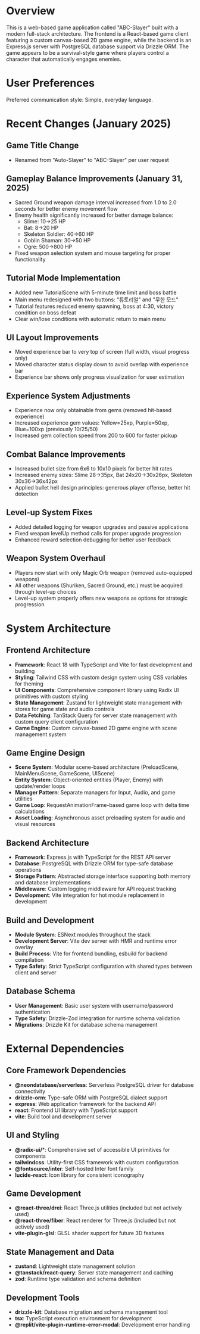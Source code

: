 # Overview

This is a web-based game application called "ABC-Slayer" built with a modern full-stack architecture. The frontend is a React-based game client featuring a custom canvas-based 2D game engine, while the backend is an Express.js server with PostgreSQL database support via Drizzle ORM. The game appears to be a survival-style game where players control a character that automatically engages enemies.

# User Preferences

Preferred communication style: Simple, everyday language.

# Recent Changes (January 2025)

## Game Title Change
- Renamed from "Auto-Slayer" to "ABC-Slayer" per user request

## Gameplay Balance Improvements (January 31, 2025)
- Sacred Ground weapon damage interval increased from 1.0 to 2.0 seconds for better enemy movement flow
- Enemy health significantly increased for better damage balance:
  - Slime: 10→25 HP
  - Bat: 8→20 HP
  - Skeleton Soldier: 40→60 HP
  - Goblin Shaman: 30→50 HP
  - Ogre: 500→800 HP
- Fixed weapon selection system and mouse targeting for proper functionality

## Tutorial Mode Implementation
- Added new TutorialScene with 5-minute time limit and boss battle
- Main menu redesigned with two buttons: "튜토리얼" and "무한 모드"
- Tutorial features reduced enemy spawning, boss at 4:30, victory condition on boss defeat
- Clear win/lose conditions with automatic return to main menu

## UI Layout Improvements
- Moved experience bar to very top of screen (full width, visual progress only)
- Moved character status display down to avoid overlap with experience bar
- Experience bar shows only progress visualization for user estimation

## Experience System Adjustments
- Experience now only obtainable from gems (removed hit-based experience)
- Increased experience gem values: Yellow=25xp, Purple=50xp, Blue=100xp (previously 10/25/50)
- Increased gem collection speed from 200 to 600 for faster pickup

## Combat Balance Improvements
- Increased bullet size from 6x6 to 10x10 pixels for better hit rates
- Increased enemy sizes: Slime 28→35px, Bat 24x20→30x26px, Skeleton 30x36→36x42px
- Applied bullet hell design principles: generous player offense, better hit detection

## Level-up System Fixes
- Added detailed logging for weapon upgrades and passive applications
- Fixed weapon levelUp method calls for proper upgrade progression
- Enhanced reward selection debugging for better user feedback

## Weapon System Overhaul
- Players now start with only Magic Orb weapon (removed auto-equipped weapons)
- All other weapons (Shuriken, Sacred Ground, etc.) must be acquired through level-up choices
- Level-up system properly offers new weapons as options for strategic progression

# System Architecture

## Frontend Architecture
- **Framework**: React 18 with TypeScript and Vite for fast development and building
- **Styling**: Tailwind CSS with custom design system using CSS variables for theming
- **UI Components**: Comprehensive component library using Radix UI primitives with custom styling
- **State Management**: Zustand for lightweight state management with stores for game state and audio controls
- **Data Fetching**: TanStack Query for server state management with custom query client configuration
- **Game Engine**: Custom canvas-based 2D game engine with scene management system

## Game Engine Design
- **Scene System**: Modular scene-based architecture (PreloadScene, MainMenuScene, GameScene, UIScene)
- **Entity System**: Object-oriented entities (Player, Enemy) with update/render loops
- **Manager Pattern**: Separate managers for Input, Audio, and game utilities
- **Game Loop**: RequestAnimationFrame-based game loop with delta time calculations
- **Asset Loading**: Asynchronous asset preloading system for audio and visual resources

## Backend Architecture
- **Framework**: Express.js with TypeScript for the REST API server
- **Database**: PostgreSQL with Drizzle ORM for type-safe database operations
- **Storage Pattern**: Abstracted storage interface supporting both memory and database implementations
- **Middleware**: Custom logging middleware for API request tracking
- **Development**: Vite integration for hot module replacement in development

## Build and Development
- **Module System**: ESNext modules throughout the stack
- **Development Server**: Vite dev server with HMR and runtime error overlay
- **Build Process**: Vite for frontend bundling, esbuild for backend compilation
- **Type Safety**: Strict TypeScript configuration with shared types between client and server

## Database Schema
- **User Management**: Basic user system with username/password authentication
- **Type Safety**: Drizzle-Zod integration for runtime schema validation
- **Migrations**: Drizzle Kit for database schema management

# External Dependencies

## Core Framework Dependencies
- **@neondatabase/serverless**: Serverless PostgreSQL driver for database connectivity
- **drizzle-orm**: Type-safe ORM with PostgreSQL dialect support
- **express**: Web application framework for the backend API
- **react**: Frontend UI library with TypeScript support
- **vite**: Build tool and development server

## UI and Styling
- **@radix-ui/***: Comprehensive set of accessible UI primitives for components
- **tailwindcss**: Utility-first CSS framework with custom configuration
- **@fontsource/inter**: Self-hosted Inter font family
- **lucide-react**: Icon library for consistent iconography

## Game Development
- **@react-three/drei**: React Three.js utilities (included but not actively used)
- **@react-three/fiber**: React renderer for Three.js (included but not actively used)
- **vite-plugin-glsl**: GLSL shader support for future 3D features

## State Management and Data
- **zustand**: Lightweight state management solution
- **@tanstack/react-query**: Server state management and caching
- **zod**: Runtime type validation and schema definition

## Development Tools
- **drizzle-kit**: Database migration and schema management tool
- **tsx**: TypeScript execution environment for development
- **@replit/vite-plugin-runtime-error-modal**: Development error handling